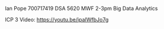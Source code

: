 Ian Pope 700717419
DSA 5620 MWF 2-3pm
Big Data Analytics 

ICP 3 Video: https://youtu.be/ipaIWfbJo7g 
